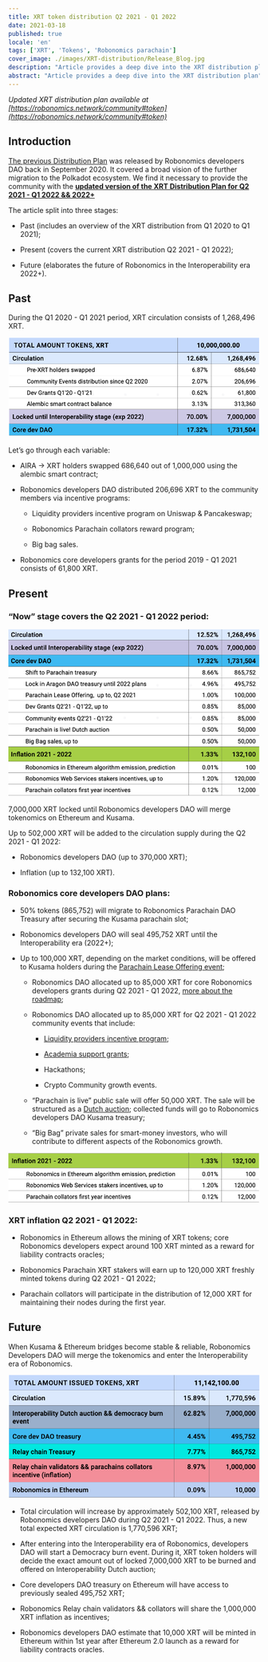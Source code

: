 ```yaml
---
title: XRT token distribution Q2 2021 - Q1 2022
date: 2021-03-18
published: true
locale: 'en'
tags: ['XRT', 'Tokens', 'Robonomics parachain']
cover_image: ./images/XRT-distribution/Release_Blog.jpg
description: "Article provides a deep dive into the XRT distribution plan"
abstract: "Article provides a deep dive into the XRT distribution plan"
---
```


<!-- [![How to find distribution plan, guide for website, gif](./images/XRT-distribution/XRTdisthowto.gif)](https://robonomics.network/community#token) -->

*Updated XRT distribution plan available at [https://robonomics.network/community#token](https://robonomics.network/community#token)*

## Introduction

[The previous Distribution Plan](https://ipfs.io/ipfs/QmZjzJbZDhs7B3YhtRkvdg4jp6qpfkVGB67w7vH2nJBUrE/Robonomics_token_Polkadot_KUSAMA_stage_details_september_2020.pdf) was released by Robonomics developers DAO back in September 2020. It covered a broad vision of the further migration to the Polkadot ecosystem. We find it necessary to provide the community with the <a href="https://ipfs.io/ipfs/QmYjv65UNTM3F7LFR1ESm5CVMLWYLagwtT7qGAsaBi47nY/releases_March'21_4v.pdf" target="_blank"><strong>updated version of the XRT Distribution Plan for Q2 2021 - Q1 2022 && 2022+</strong></a>

The article split into three stages:

- Past (includes an overview of the XRT distribution from Q1 2020 to Q1 2021);

- Present (covers the current XRT distribution Q2 2021 - Q1 2022);

- Future (elaborates the future of Robonomics in the Interoperability era 2022+).

## Past

During the Q1 2020 - Q1 2021 period, XRT circulation consists of 1,268,496 XRT.

![2020-2021](./images/XRT-distribution/CircNow.png)

Let’s go through each variable:
- AIRA -> XRT holders swapped 686,640 out of 1,000,000 using the alembic smart contract;

- Robonomics developers DAO distributed 206,696 XRT to the community members via incentive programs:

  - Liquidity providers incentive program on Uniswap & Pancakeswap;

  - Robonomics Parachain collators reward program;

  - Big bag sales.

- Robonomics core developers grants for the period 2019 - Q1 2021 consists of 61,800 XRT.


## Present

### “Now” stage covers the Q2 2021 - Q1 2022 period:

![now2021](./images/XRT-distribution/Total2021.png)

7,000,000 XRT locked until Robonomics developers DAO will merge tokenomics on Ethereum and Kusama.

Up to 502,000 XRT will be added to the circulation supply during the Q2 2021 - Q1 2022:

  - Robonomics developers DAO (up to 370,000 XRT);

  - Inflation (up to 132,100 XRT).

### Robonomics core developers DAO plans:
- 50% tokens (865,752) will migrate to Robonomics Parachain DAO Treasury after securing the Kusama parachain slot;

- Robonomics developers DAO will seal 495,752 XRT until the Interoperability era (2022+);

- Up to 100,000 XRT, depending on the market conditions, will be offered to Kusama holders during the [Parachain Lease Offering event](https://robonomics.network/blog/robonomics-parachain-lease-offering/);

  - Robonomics DAO allocated up to 85,000 XRT for core Robonomics developers grants during Q2 2021 - Q1 2022, [more about the roadmap](https://robonomics.network/blog/roadmap-2021/);

  - Robonomics DAO allocated up to 85,000 XRT for Q2 2021 - Q1 2022 community events that include:

    - [Liquidity providers incentive program](https://www.robonomics.events/#/liquidity);

    - [Academia support grants](https://robonomics.network/land/support-academia/);

    - Hackathons;

    - Crypto Community growth events.

  - “Parachain is live” public sale will offer 50,000 XRT. The sale will be structured as a [Dutch auction](https://www.investopedia.com/terms/d/dutchauction.asp#:~:text=A%20Dutch%20auction%20is%20a,terms%20of%20quantity%20and%20price.); collected funds will go to Robonomics developers DAO Kusama treasury;

  - “Big Bag” private sales for smart-money investors, who will contribute to different aspects of the Robonomics growth.

![inf](./images/XRT-distribution/Inflation.png)

### XRT inflation Q2 2021 - Q1 2022:

- Robonomics in Ethereum allows the mining of XRT tokens; core Robonomics developers expect around 100 XRT minted as a reward for liability contracts oracles;

- Robonomics Parachain XRT stakers will earn up to 120,000 XRT freshly minted tokens during Q2 2021 - Q1 2022;

- Parachain collators will participate in the distribution of 12,000 XRT for maintaining their nodes during the first year.

## Future

When Kusama & Ethereum bridges become stable & reliable, Robonomics Developers DAO will merge the tokenomics and enter the Interoperability era of Robonomics.

![fut](./images/XRT-distribution/TotalAmount.png)

- Total circulation will increase by approximately 502,100 XRT, released by Robonomics developers DAO during Q2 2021 - Q1 2022. Thus, a new total expected XRT circulation is 1,770,596 XRT;

- After entering into the Interoperability era of Robonomics, developers DAO will start a Democracy burn event. During it, XRT token holders will decide the exact amount out of locked 7,000,000 XRT to be burned and offered on Interoperability Dutch auction;

- Core developers DAO treasury on Ethereum will have access to previously sealed 495,752 XRT;

- Robonomics Relay chain validators && collators will share the 1,000,000 XRT inflation as incentives;

- Robonomics developers DAO estimate that 10,000 XRT will be minted in Ethereum within 1st year after Ethereum 2.0 launch as a reward for liability contracts oracles.

